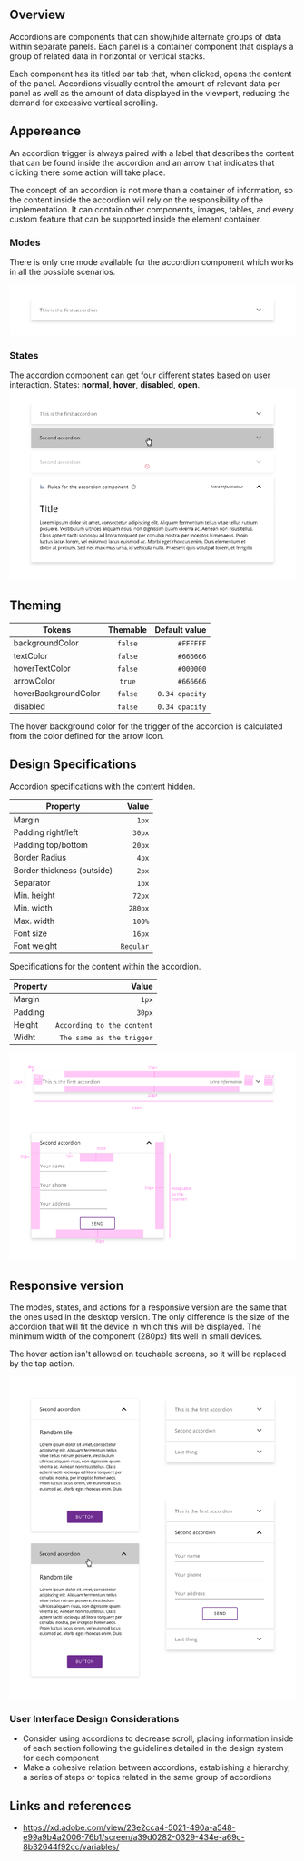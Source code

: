 ## Overview

Accordions are components that can show/hide alternate groups of data within separate panels. Each panel is a container component that displays a group of related data in horizontal or vertical stacks. 

Each component has its titled bar tab that, when clicked, opens the content of the panel. Accordions visually control the amount of relevant data per panel as well as the amount of data displayed in the viewport, reducing the demand for excessive vertical scrolling.

## Appereance

An accordion trigger is always paired with a label that describes the content that can be found inside the accordion and an arrow that indicates that clicking there some action will take place.

The concept of an accordion is not more than a container of information, so the content inside the accordion will rely on the responsibility of the implementation. It can contain other components, images, tables, and every custom feature that can be supported inside the element container.

### Modes

There is only one mode available for the accordion component which works in all the possible scenarios.

![Accordion modes example](images/accordion_modes.png)

### States

The accordion component can get four different states based on user interaction.
States: __normal__, __hover__, __disabled__, __open__.
![Accordion states example](images/accordion_states.png)

## Theming

| Tokens        | Themable      | Default value |
| ------------- |:-------------:| -------------:|
| backgroundColor | `false`     | `#FFFFFF`  |
| textColor | `false`     | `#666666`  |
| hoverTextColor | `false`     | `#000000`  |
| arrowColor | `true`     | `#666666`  |
| hoverBackgroundColor | `false`     | `0.34 opacity`  |
| disabled | `false`     | `0.34 opacity`  |

The hover background color for the trigger of the accordion is calculated from the color defined for the arrow icon.


## Design Specifications

Accordion specifications with the content hidden.

| Property           | Value|
|--------------------|------:|
| Margin            | `1px` |
| Padding right/left | `30px` |
| Padding top/bottom | `20px` |
| Border Radius | `4px` |
| Border thickness (outside)| `2px` |
| Separator | `1px` |
| Min. height| `72px` |
| Min. width| `280px` |
| Max. width| `100%` |
| Font size| `16px` |
| Font weight| `Regular` |


Specifications for the content within the accordion.

| Property           | Value|
|--------------------|------:|
| Margin            | `1px` |
| Padding           | `30px` |
| Height            | `According to the content` |
| Widht             | `The same as the trigger` |

![Accordion states example](images/accordion_specs.png)


## Responsive version

The modes, states, and actions for a responsive version are the same that the ones used in the desktop version. The only difference is the size of the accordion that will fit the device in which this will be displayed.
The minimum width of the component (280px) fits well in small devices.

The hover action isn't allowed on touchable screens, so it will be replaced by the tap action.

![Accordion responsive version](images/accordion_responsive.png)


### User Interface Design Considerations

- Consider using accordions to decrease scroll, placing information inside of each section following the guidelines detailed in the design system for each component
- Make a cohesive relation between accordions, establishing a hierarchy, a series of steps or topics related in the same group of accordions

## Links and references

- https://xd.adobe.com/view/23e2cca4-5021-490a-a548-e99a9b4a2006-76b1/screen/a39d0282-0329-434e-a69c-8b32644f92cc/variables/
